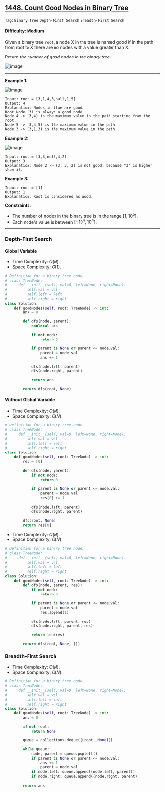 ## [1448. Count Good Nodes in Binary Tree](https://leetcode.com/problems/count-good-nodes-in-binary-tree)

```Tag```: ```Binary Tree``` ```Depth-First Search``` ```Breadth-First Search```

#### Difficulty: Medium

Given a binary tree ```root```, a node X in the tree is named good if in the path from root to X there are no nodes with a value greater than X.

Return _the number of good nodes in the binary tree_.

![image](https://github.com/quananhle/Python/assets/35042430/81ae9cd5-543e-496a-bfba-3e27a955ee28)

---

__Example 1:__

![image](https://assets.leetcode.com/uploads/2020/04/02/test_sample_1.png)
```
Input: root = [3,1,4,3,null,1,5]
Output: 4
Explanation: Nodes in blue are good.
Root Node (3) is always a good node.
Node 4 -> (3,4) is the maximum value in the path starting from the root.
Node 5 -> (3,4,5) is the maximum value in the path
Node 3 -> (3,1,3) is the maximum value in the path.
```

__Example 2:__

![image](https://assets.leetcode.com/uploads/2020/04/02/test_sample_2.png)
```
Input: root = [3,3,null,4,2]
Output: 3
Explanation: Node 2 -> (3, 3, 2) is not good, because "3" is higher than it.
```

__Example 3:__
```
Input: root = [1]
Output: 1
Explanation: Root is considered as good.
```

__Constraints:__

- The number of nodes in the binary tree is in the range $[1, 10^5]$.
- Each node's value is between $[-10^4, 10^4]$.

---

### Depth-First Search

#### Global Variable

- Time Complexity: $O(N)$.
- Space Complexity: $O(1)$.

```Python
# Definition for a binary tree node.
# class TreeNode:
#     def __init__(self, val=0, left=None, right=None):
#         self.val = val
#         self.left = left
#         self.right = right
class Solution:
    def goodNodes(self, root: TreeNode) -> int:
        ans = 0

        def dfs(node, parent):
            nonlocal ans

            if not node:
                return 0

            if parent is None or parent <= node.val:
                parent = node.val
                ans += 1
            
            dfs(node.left, parent)
            dfs(node.right, parent)

            return ans

        return dfs(root, None)
```

#### Without Global Variable

- Time Complexity: $O(N)$.
- Space Complexity: $O(N)$.

```Python
# Definition for a binary tree node.
# class TreeNode:
#     def __init__(self, val=0, left=None, right=None):
#         self.val = val
#         self.left = left
#         self.right = right
class Solution:
    def goodNodes(self, root: TreeNode) -> int:
        res = [0]

        def dfs(node, parent):
            if not node:
                return 0
            
            if parent is None or parent <= node.val:
                parent = node.val
                res[0] += 1
            
            dfs(node.left, parent)
            dfs(node.right, parent)

        dfs(root, None)
        return res[0]
```

- Time Complexity: $O(N)$.
- Space Complexity: $O(N)$.

```Python
# Definition for a binary tree node.
# class TreeNode:
#     def __init__(self, val=0, left=None, right=None):
#         self.val = val
#         self.left = left
#         self.right = right
class Solution:
    def goodNodes(self, root: TreeNode) -> int:
        def dfs(node, parent, res):
            if not node:
                return 0

            if parent is None or parent <= node.val:
                parent = node.val
                res.append(1)
            
            dfs(node.left, parent, res)
            dfs(node.right, parent, res)

            return len(res)

        return dfs(root, None, [])
```

### Breadth-First Search

- Time Complexity: $O(N)$.
- Space Complexity: $O(N)$.

```Python
# Definition for a binary tree node.
# class TreeNode:
#     def __init__(self, val=0, left=None, right=None):
#         self.val = val
#         self.left = left
#         self.right = right
class Solution:
    def goodNodes(self, root: TreeNode) -> int:
        ans = 0

        if not root:
            return None

        queue = collections.deque([(root, None)])

        while queue:
            node, parent = queue.popleft()
            if parent is None or parent <= node.val:
                ans += 1
                parent = node.val
            if node.left: queue.append((node.left, parent))
            if node.right: queue.append((node.right, parent))
        
        return ans
```
